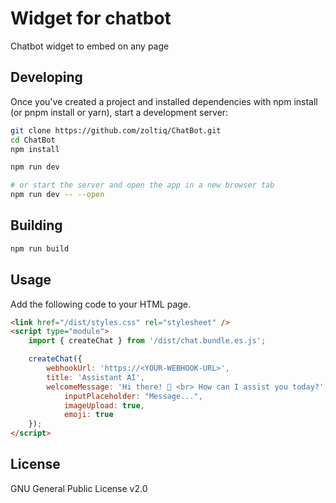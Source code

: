 # Widget for chatbot
Chatbot widget to embed on any page

## Developing
Once you've created a project and installed dependencies with npm install (or pnpm install or yarn), start a development server:
```sh
git clone https://github.com/zoltiq/ChatBot.git
cd ChatBot
npm install

npm run dev

# or start the server and open the app in a new browser tab
npm run dev -- --open
```

## Building
```sh
npm run build
```

## Usage
Add the following code to your HTML page.
```html
<link href="/dist/styles.css" rel="stylesheet" />
<script type="module">
	import { createChat } from '/dist/chat.bundle.es.js';

	createChat({
		webhookUrl: 'https://<YOUR-WEBHOOK-URL>',
		title: 'Assistant AI',
		welcomeMessage: 'Hi there! 👋 <br> How can I assist you today?',
        	inputPlaceholder: "Message...",
        	imageUpload: true,
        	emoji: true
	});
</script>
```

## License

GNU General Public License v2.0 

